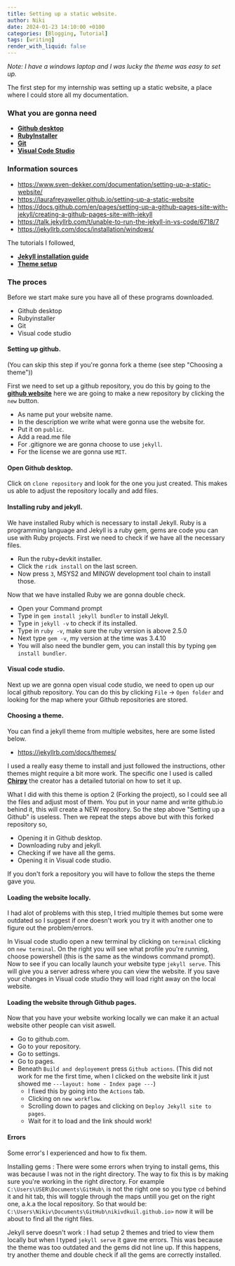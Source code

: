 ```yaml
---
title: Setting up a static website.
author: Niki
date: 2024-01-23 14:10:00 +0100
categories: [Blogging, Tutorial]
tags: [writing]
render_with_liquid: false
---
```


_Note: I have a windows laptop and I was lucky the theme was easy to set up._

The first step for my internship was setting up a static website, a place where I could store all my documentation.

### What you are gonna need

- [**Github desktop**](https://desktop.github.com)
- [**RubyInstaller**](https://rubyinstaller.org/downloads/)
- [**Git**](https://git-scm.com/downloads)
- [**Visual Code Studio**](https://code.visualstudio.com/download)

### Information sources

- https://www.sven-dekker.com/documentation/setting-up-a-static-website/
- https://laurafreyaweller.github.io/setting-up-a-static-website
- https://docs.github.com/en/pages/setting-up-a-github-pages-site-with-jekyll/creating-a-github-pages-site-with-jekyll
- https://talk.jekyllrb.com/t/unable-to-run-the-jekyll-in-vs-code/6718/7
- https://jekyllrb.com/docs/installation/windows/

The tutorials I followed,

- [**Jekyll installation guide**](https://jekyllrb.com/docs/installation/windows/)
- [**Theme setup**](https://chirpy.cotes.page/posts/getting-started/)

### The proces

Before we start make sure you have all of these programs downloaded.

- Github desktop
- Rubyinstaller
- Git
- Visual code studio

#### Setting up github.

(You can skip this step if you're gonna fork a theme (see step "Choosing a theme"))

First we need to set up a github repository, you do this by going to the [**github website**](https://github.com) here we are going to make a new repository by clicking the `new` button.

- As name put your website name.
- In the description we write what were gonna use the website for.
- Put it on `public`.
- Add a read.me file
- For .gitignore we are gonna choose to use `jekyll`.
- For the license we are gonna use `MIT`.

#### Open Github desktop.

Click on `clone repository` and look for the one you just created. This makes us able to adjust the repository locally and add files.

#### Installing ruby and jekyll.

We have installed Ruby which is necessary to install Jekyll. Ruby is a programming language and Jekyll is a ruby gem, gems are code you can use with Ruby projects. First we need to check if we have all the necessary files.

- Run the ruby+devkit installer.
- Click the `ridk install` on the last screen.
- Now press `3`, MSYS2 and MINGW development tool chain to install those.

Now that we have installed Ruby we are gonna double check.

- Open your Command prompt
- Type in `gem install jekyll bundler` to install Jekyll.
- Type in `jekyll -v` to check if its installed.
- Type in `ruby -v`, make sure the ruby version is above 2.5.0
- Next type `gem -v`, my version at the time was 3.4.10
- You will also need the bundler gem, you can install this by typing `gem install bundler`.

#### Visual code studio.

Next up we are gonna open visual code studio, we need to open up our local github repository. You can do this by clicking `File` -> `Open folder` and looking for the map where your Github repositories are stored.

#### Choosing a theme.

You can find a jekyll theme from multiple websites, here are some listed below.

- https://jekyllrb.com/docs/themes/

I used a really easy theme to install and just followed the instructions, other themes might require a bit more work.
The specific one I used is called [**Chirpy**](https://chirpy.cotes.page/posts/getting-started/) the creator has a detailed tutorial on how to set it up.

What I did with this theme is option 2 (Forking the project), so I could see all the files and adjust most of them.
You put in your name and write github.io behind it, this will create a NEW repository. So the step above "Setting up a Github" is useless. Then we repeat the steps above but with this forked repository so,

- Opening it in Github desktop.
- Downloading ruby and jekyll.
- Checking if we have all the gems.
- Opening it in Visual code studio.

If you don't fork a repository you will have to follow the steps the theme gave you.

#### Loading the website locally.

I had alot of problems with this step, I tried multiple themes but some were outdated so I suggest if one doesn't work you try it with another one to figure out the problem/errors.

In Visual code studio open a new terminal by clicking on `terminal` clicking on `new terminal`. On the right you will see what profile you're running, choose powershell (this is the same as the windows command prompt).
Now to see if you can locally launch your website type `jekyll serve`. This will give you a server adress where you can view the website. If you save your changes in Visual code studio they will load right away on the local website.

#### Loading the website through Github pages.

Now that you have your website working locally we can make it an actual website other people can visit aswell.

- Go to github.com.
- Go to your repository.
- Go to settings.
- Go to pages.
- Beneath `Build and deployement` press `Github actions`.
  (This did not work for me the first time, when I clicked on the website link it just showed me `---layout: home - Index page ---`)
  - I fixed this by going into the `Actions` tab.
  - Clicking on `new workflow`.
  - Scrolling down to pages and clicking on `Deploy Jekyll site to pages`.
  - Wait for it to load and the link should work!

#### Errors

Some error's I experienced and how to fix them.

Installing gems
: There were some errors when trying to install gems, this was because I was not in the right directory. The way to fix this is by making sure you're working in the right directory.
For example `C:\Users\USER\Documents\GitHub\` is not the right one so you type `cd` behind it and hit tab, this will toggle through the maps untill you get on the right one, a.k.a the local repository.
So that would be: `C:\Users\Nikiv\Documents\GitHub\nikivdkuil.github.io>` now it will be about to find all the right files.

Jekyll serve doesn't work
: I had setup 2 themes and tried to view them locally but when I typed `jekyll serve` it gave me errors. This was because the theme was too outdated and the gems did not line up. If this happens, try another theme and double check if all the gems are correctly installed.
